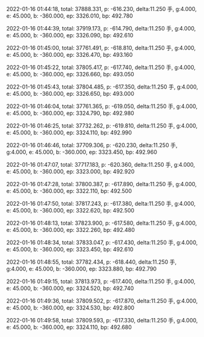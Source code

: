 2022-01-16 01:44:18, total: 37888.331, p: -616.230, delta:11.250 手, g:4.000, e: 45.000, b: -360.000, ep: 3326.010, bp: 492.780

2022-01-16 01:44:39, total: 37919.173, p: -614.790, delta:11.250 手, g:4.000, e: 45.000, b: -360.000, ep: 3326.090, bp: 492.610

2022-01-16 01:45:00, total: 37761.491, p: -618.810, delta:11.250 手, g:4.000, e: 45.000, b: -360.000, ep: 3326.470, bp: 493.160

2022-01-16 01:45:22, total: 37805.417, p: -617.740, delta:11.250 手, g:4.000, e: 45.000, b: -360.000, ep: 3326.660, bp: 493.050

2022-01-16 01:45:43, total: 37804.485, p: -617.350, delta:11.250 手, g:4.000, e: 45.000, b: -360.000, ep: 3326.650, bp: 493.000

2022-01-16 01:46:04, total: 37761.365, p: -619.050, delta:11.250 手, g:4.000, e: 45.000, b: -360.000, ep: 3324.790, bp: 492.980

2022-01-16 01:46:25, total: 37732.262, p: -619.810, delta:11.250 手, g:4.000, e: 45.000, b: -360.000, ep: 3324.110, bp: 492.990

2022-01-16 01:46:46, total: 37709.306, p: -620.230, delta:11.250 手, g:4.000, e: 45.000, b: -360.000, ep: 3323.450, bp: 492.960

2022-01-16 01:47:07, total: 37717.183, p: -620.360, delta:11.250 手, g:4.000, e: 45.000, b: -360.000, ep: 3323.000, bp: 492.920

2022-01-16 01:47:28, total: 37800.387, p: -617.890, delta:11.250 手, g:4.000, e: 45.000, b: -360.000, ep: 3322.110, bp: 492.500

2022-01-16 01:47:50, total: 37817.243, p: -617.380, delta:11.250 手, g:4.000, e: 45.000, b: -360.000, ep: 3322.620, bp: 492.500

2022-01-16 01:48:13, total: 37823.900, p: -617.580, delta:11.250 手, g:4.000, e: 45.000, b: -360.000, ep: 3322.260, bp: 492.480

2022-01-16 01:48:34, total: 37833.047, p: -617.430, delta:11.250 手, g:4.000, e: 45.000, b: -360.000, ep: 3323.450, bp: 492.610

2022-01-16 01:48:55, total: 37782.434, p: -618.440, delta:11.250 手, g:4.000, e: 45.000, b: -360.000, ep: 3323.880, bp: 492.790

2022-01-16 01:49:15, total: 37813.973, p: -617.400, delta:11.250 手, g:4.000, e: 45.000, b: -360.000, ep: 3324.520, bp: 492.740

2022-01-16 01:49:36, total: 37809.502, p: -617.870, delta:11.250 手, g:4.000, e: 45.000, b: -360.000, ep: 3324.530, bp: 492.800

2022-01-16 01:49:58, total: 37809.593, p: -617.330, delta:11.250 手, g:4.000, e: 45.000, b: -360.000, ep: 3324.110, bp: 492.680